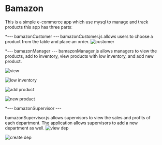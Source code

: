 # Bamazon

This is a simple e-commerce app which use mysql to manage and track products this app has three parts:

*--- bamazonCustomer ---
bamazonCustomer.js allows users to choose a product from the table and place an order.
![customer](https://i.makeagif.com/media/6-12-2017/eCphYL.gif)


*--- bamazonManager ---
bamazonManager.js allows managers to view the products, add to inventory, view products with low inventory, and add new product.

![view](https://media.giphy.com/media/7aJROxj03xOIE/giphy.gif)

![low inventory](https://media.giphy.com/media/BC1JsxDVjzTAQ/giphy.gif)

![add product](http://i.makeagif.com/media/6-12-2017/Hw6sr3.gif)

![new product](https://i.makeagif.com/media/6-12-2017/moWQjG.gif)


*--- bamazonSupervisor ---

bamazonSupervisor.js allows supervisors to view the sales and profits of each department. The application allows supervisors to add a new department as well.
![view dep](http://i.makeagif.com/media/6-12-2017/nS4bm0.gif)

![create dep](https://media.giphy.com/media/PNmgL52y0bA8o/giphy.gif)



